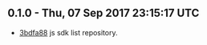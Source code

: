 0.1.0 - Thu, 07 Sep 2017 23:15:17 UTC
-------------------------------------

- [3bdfa88](../../commit/3bdfa88) js sdk list repository.


